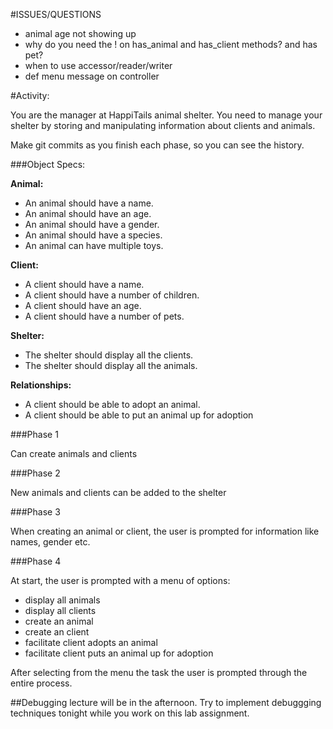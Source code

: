#ISSUES/QUESTIONS
- animal age not showing up
- why do you need the ! on has_animal and has_client methods? and has pet?
- when to use accessor/reader/writer
- def menu message on controller

#Activity:

You are the manager at HappiTails animal shelter. You need to manage your shelter by storing and manipulating information about clients and animals.

Make git commits as you finish each phase, so you can see the history.


###Object Specs:

**Animal:**  

- An animal should have a name.
- An animal should have an age.
- An animal should have a gender.
- An animal should have a species.
- An animal can have multiple toys.

**Client:**  

- A client should have a name.
- A client should have a number of children.
- A client should have an age.
- A client should have a number of pets.

**Shelter:** 

- The shelter should display all the clients.
- The shelter should display all the animals.

**Relationships:**  

- A client should be able to adopt an animal.
- A client should be able to put an animal up for adoption

###Phase 1

Can create animals and clients

###Phase 2

New animals and clients can be added to the shelter

###Phase 3

When creating an animal or client, the user is prompted for information like names, gender etc.

###Phase 4

At start, the user is prompted with a menu of options:  

- display all animals
- display all clients
- create an animal
- create an client
- facilitate client adopts an animal
- facilitate client puts an animal up for adoption

After selecting from the menu the task the user is prompted through the entire process.

##Debugging lecture will be in the afternoon. Try to implement debuggging techniques tonight while you work on this lab assignment.
